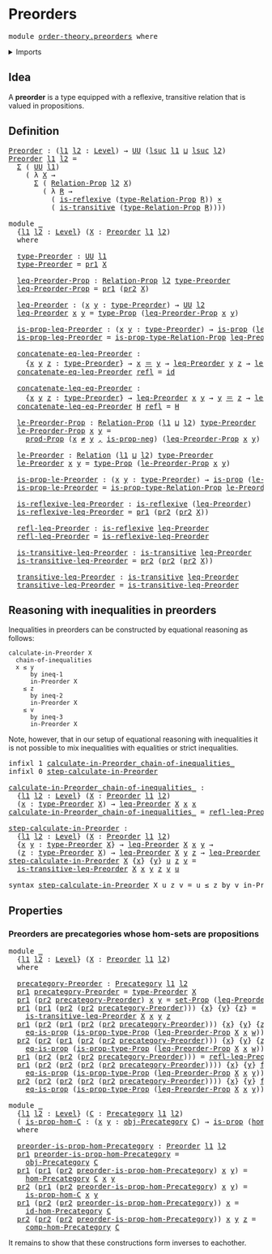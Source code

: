# Preorders

<pre class="Agda"><a id="22" class="Keyword">module</a> <a id="29" href="order-theory.preorders.html" class="Module">order-theory.preorders</a> <a id="52" class="Keyword">where</a>
</pre>
<details><summary>Imports</summary>

<pre class="Agda"><a id="108" class="Keyword">open</a> <a id="113" class="Keyword">import</a> <a id="120" href="category-theory.precategories.html" class="Module">category-theory.precategories</a>

<a id="151" class="Keyword">open</a> <a id="156" class="Keyword">import</a> <a id="163" href="foundation.binary-relations.html" class="Module">foundation.binary-relations</a>
<a id="191" class="Keyword">open</a> <a id="196" class="Keyword">import</a> <a id="203" href="foundation.cartesian-product-types.html" class="Module">foundation.cartesian-product-types</a>
<a id="238" class="Keyword">open</a> <a id="243" class="Keyword">import</a> <a id="250" href="foundation.dependent-pair-types.html" class="Module">foundation.dependent-pair-types</a>
<a id="282" class="Keyword">open</a> <a id="287" class="Keyword">import</a> <a id="294" href="foundation.function-types.html" class="Module">foundation.function-types</a>
<a id="320" class="Keyword">open</a> <a id="325" class="Keyword">import</a> <a id="332" href="foundation.identity-types.html" class="Module">foundation.identity-types</a>
<a id="358" class="Keyword">open</a> <a id="363" class="Keyword">import</a> <a id="370" href="foundation.negated-equality.html" class="Module">foundation.negated-equality</a>
<a id="398" class="Keyword">open</a> <a id="403" class="Keyword">import</a> <a id="410" href="foundation.negation.html" class="Module">foundation.negation</a>
<a id="430" class="Keyword">open</a> <a id="435" class="Keyword">import</a> <a id="442" href="foundation.propositions.html" class="Module">foundation.propositions</a>
<a id="466" class="Keyword">open</a> <a id="471" class="Keyword">import</a> <a id="478" href="foundation.sets.html" class="Module">foundation.sets</a>
<a id="494" class="Keyword">open</a> <a id="499" class="Keyword">import</a> <a id="506" href="foundation.universe-levels.html" class="Module">foundation.universe-levels</a>
</pre>
</details>

## Idea

A **preorder** is a type equipped with a reflexive, transitive relation that is
valued in propositions.

## Definition

<pre class="Agda"><a id="Preorder"></a><a id="687" href="order-theory.preorders.html#687" class="Function">Preorder</a> <a id="696" class="Symbol">:</a> <a id="698" class="Symbol">(</a><a id="699" href="order-theory.preorders.html#699" class="Bound">l1</a> <a id="702" href="order-theory.preorders.html#702" class="Bound">l2</a> <a id="705" class="Symbol">:</a> <a id="707" href="Agda.Primitive.html#742" class="Postulate">Level</a><a id="712" class="Symbol">)</a> <a id="714" class="Symbol">→</a> <a id="716" href="Agda.Primitive.html#388" class="Primitive">UU</a> <a id="719" class="Symbol">(</a><a id="720" href="Agda.Primitive.html#931" class="Primitive">lsuc</a> <a id="725" href="order-theory.preorders.html#699" class="Bound">l1</a> <a id="728" href="Agda.Primitive.html#961" class="Primitive Operator">⊔</a> <a id="730" href="Agda.Primitive.html#931" class="Primitive">lsuc</a> <a id="735" href="order-theory.preorders.html#702" class="Bound">l2</a><a id="737" class="Symbol">)</a>
<a id="739" href="order-theory.preorders.html#687" class="Function">Preorder</a> <a id="748" href="order-theory.preorders.html#748" class="Bound">l1</a> <a id="751" href="order-theory.preorders.html#751" class="Bound">l2</a> <a id="754" class="Symbol">=</a>
  <a id="758" href="foundation.dependent-pair-types.html#505" class="Record">Σ</a> <a id="760" class="Symbol">(</a> <a id="762" href="Agda.Primitive.html#388" class="Primitive">UU</a> <a id="765" href="order-theory.preorders.html#748" class="Bound">l1</a><a id="767" class="Symbol">)</a>
    <a id="773" class="Symbol">(</a> <a id="775" class="Symbol">λ</a> <a id="777" href="order-theory.preorders.html#777" class="Bound">X</a> <a id="779" class="Symbol">→</a>
      <a id="787" href="foundation.dependent-pair-types.html#505" class="Record">Σ</a> <a id="789" class="Symbol">(</a> <a id="791" href="foundation.binary-relations.html#1439" class="Function">Relation-Prop</a> <a id="805" href="order-theory.preorders.html#751" class="Bound">l2</a> <a id="808" href="order-theory.preorders.html#777" class="Bound">X</a><a id="809" class="Symbol">)</a>
        <a id="819" class="Symbol">(</a> <a id="821" class="Symbol">λ</a> <a id="823" href="order-theory.preorders.html#823" class="Bound">R</a> <a id="825" class="Symbol">→</a>
          <a id="837" class="Symbol">(</a> <a id="839" href="foundation.binary-relations.html#2298" class="Function">is-reflexive</a> <a id="852" class="Symbol">(</a><a id="853" href="foundation.binary-relations.html#1551" class="Function">type-Relation-Prop</a> <a id="872" href="order-theory.preorders.html#823" class="Bound">R</a><a id="873" class="Symbol">))</a> <a id="876" href="foundation-core.cartesian-product-types.html#543" class="Function Operator">×</a>
          <a id="888" class="Symbol">(</a> <a id="890" href="foundation.binary-relations.html#4095" class="Function">is-transitive</a> <a id="904" class="Symbol">(</a><a id="905" href="foundation.binary-relations.html#1551" class="Function">type-Relation-Prop</a> <a id="924" href="order-theory.preorders.html#823" class="Bound">R</a><a id="925" class="Symbol">))))</a>

<a id="931" class="Keyword">module</a> <a id="938" href="order-theory.preorders.html#938" class="Module">_</a>
  <a id="942" class="Symbol">{</a><a id="943" href="order-theory.preorders.html#943" class="Bound">l1</a> <a id="946" href="order-theory.preorders.html#946" class="Bound">l2</a> <a id="949" class="Symbol">:</a> <a id="951" href="Agda.Primitive.html#742" class="Postulate">Level</a><a id="956" class="Symbol">}</a> <a id="958" class="Symbol">(</a><a id="959" href="order-theory.preorders.html#959" class="Bound">X</a> <a id="961" class="Symbol">:</a> <a id="963" href="order-theory.preorders.html#687" class="Function">Preorder</a> <a id="972" href="order-theory.preorders.html#943" class="Bound">l1</a> <a id="975" href="order-theory.preorders.html#946" class="Bound">l2</a><a id="977" class="Symbol">)</a>
  <a id="981" class="Keyword">where</a>

  <a id="990" href="order-theory.preorders.html#990" class="Function">type-Preorder</a> <a id="1004" class="Symbol">:</a> <a id="1006" href="Agda.Primitive.html#388" class="Primitive">UU</a> <a id="1009" href="order-theory.preorders.html#943" class="Bound">l1</a>
  <a id="1014" href="order-theory.preorders.html#990" class="Function">type-Preorder</a> <a id="1028" class="Symbol">=</a> <a id="1030" href="foundation.dependent-pair-types.html#603" class="Field">pr1</a> <a id="1034" href="order-theory.preorders.html#959" class="Bound">X</a>

  <a id="1039" href="order-theory.preorders.html#1039" class="Function">leq-Preorder-Prop</a> <a id="1057" class="Symbol">:</a> <a id="1059" href="foundation.binary-relations.html#1439" class="Function">Relation-Prop</a> <a id="1073" href="order-theory.preorders.html#946" class="Bound">l2</a> <a id="1076" href="order-theory.preorders.html#990" class="Function">type-Preorder</a>
  <a id="1092" href="order-theory.preorders.html#1039" class="Function">leq-Preorder-Prop</a> <a id="1110" class="Symbol">=</a> <a id="1112" href="foundation.dependent-pair-types.html#603" class="Field">pr1</a> <a id="1116" class="Symbol">(</a><a id="1117" href="foundation.dependent-pair-types.html#615" class="Field">pr2</a> <a id="1121" href="order-theory.preorders.html#959" class="Bound">X</a><a id="1122" class="Symbol">)</a>

  <a id="1127" href="order-theory.preorders.html#1127" class="Function">leq-Preorder</a> <a id="1140" class="Symbol">:</a> <a id="1142" class="Symbol">(</a><a id="1143" href="order-theory.preorders.html#1143" class="Bound">x</a> <a id="1145" href="order-theory.preorders.html#1145" class="Bound">y</a> <a id="1147" class="Symbol">:</a> <a id="1149" href="order-theory.preorders.html#990" class="Function">type-Preorder</a><a id="1162" class="Symbol">)</a> <a id="1164" class="Symbol">→</a> <a id="1166" href="Agda.Primitive.html#388" class="Primitive">UU</a> <a id="1169" href="order-theory.preorders.html#946" class="Bound">l2</a>
  <a id="1174" href="order-theory.preorders.html#1127" class="Function">leq-Preorder</a> <a id="1187" href="order-theory.preorders.html#1187" class="Bound">x</a> <a id="1189" href="order-theory.preorders.html#1189" class="Bound">y</a> <a id="1191" class="Symbol">=</a> <a id="1193" href="foundation-core.propositions.html#1045" class="Function">type-Prop</a> <a id="1203" class="Symbol">(</a><a id="1204" href="order-theory.preorders.html#1039" class="Function">leq-Preorder-Prop</a> <a id="1222" href="order-theory.preorders.html#1187" class="Bound">x</a> <a id="1224" href="order-theory.preorders.html#1189" class="Bound">y</a><a id="1225" class="Symbol">)</a>

  <a id="1230" href="order-theory.preorders.html#1230" class="Function">is-prop-leq-Preorder</a> <a id="1251" class="Symbol">:</a> <a id="1253" class="Symbol">(</a><a id="1254" href="order-theory.preorders.html#1254" class="Bound">x</a> <a id="1256" href="order-theory.preorders.html#1256" class="Bound">y</a> <a id="1258" class="Symbol">:</a> <a id="1260" href="order-theory.preorders.html#990" class="Function">type-Preorder</a><a id="1273" class="Symbol">)</a> <a id="1275" class="Symbol">→</a> <a id="1277" href="foundation-core.propositions.html#867" class="Function">is-prop</a> <a id="1285" class="Symbol">(</a><a id="1286" href="order-theory.preorders.html#1127" class="Function">leq-Preorder</a> <a id="1299" href="order-theory.preorders.html#1254" class="Bound">x</a> <a id="1301" href="order-theory.preorders.html#1256" class="Bound">y</a><a id="1302" class="Symbol">)</a>
  <a id="1306" href="order-theory.preorders.html#1230" class="Function">is-prop-leq-Preorder</a> <a id="1327" class="Symbol">=</a> <a id="1329" href="foundation.binary-relations.html#1679" class="Function">is-prop-type-Relation-Prop</a> <a id="1356" href="order-theory.preorders.html#1039" class="Function">leq-Preorder-Prop</a>

  <a id="1377" href="order-theory.preorders.html#1377" class="Function">concatenate-eq-leq-Preorder</a> <a id="1405" class="Symbol">:</a>
    <a id="1411" class="Symbol">{</a><a id="1412" href="order-theory.preorders.html#1412" class="Bound">x</a> <a id="1414" href="order-theory.preorders.html#1414" class="Bound">y</a> <a id="1416" href="order-theory.preorders.html#1416" class="Bound">z</a> <a id="1418" class="Symbol">:</a> <a id="1420" href="order-theory.preorders.html#990" class="Function">type-Preorder</a><a id="1433" class="Symbol">}</a> <a id="1435" class="Symbol">→</a> <a id="1437" href="order-theory.preorders.html#1412" class="Bound">x</a> <a id="1439" href="foundation-core.identity-types.html#1953" class="Function Operator">＝</a> <a id="1441" href="order-theory.preorders.html#1414" class="Bound">y</a> <a id="1443" class="Symbol">→</a> <a id="1445" href="order-theory.preorders.html#1127" class="Function">leq-Preorder</a> <a id="1458" href="order-theory.preorders.html#1414" class="Bound">y</a> <a id="1460" href="order-theory.preorders.html#1416" class="Bound">z</a> <a id="1462" class="Symbol">→</a> <a id="1464" href="order-theory.preorders.html#1127" class="Function">leq-Preorder</a> <a id="1477" href="order-theory.preorders.html#1412" class="Bound">x</a> <a id="1479" href="order-theory.preorders.html#1416" class="Bound">z</a>
  <a id="1483" href="order-theory.preorders.html#1377" class="Function">concatenate-eq-leq-Preorder</a> <a id="1511" href="foundation-core.identity-types.html#1922" class="InductiveConstructor">refl</a> <a id="1516" class="Symbol">=</a> <a id="1518" href="foundation-core.function-types.html#307" class="Function">id</a>

  <a id="1524" href="order-theory.preorders.html#1524" class="Function">concatenate-leq-eq-Preorder</a> <a id="1552" class="Symbol">:</a>
    <a id="1558" class="Symbol">{</a><a id="1559" href="order-theory.preorders.html#1559" class="Bound">x</a> <a id="1561" href="order-theory.preorders.html#1561" class="Bound">y</a> <a id="1563" href="order-theory.preorders.html#1563" class="Bound">z</a> <a id="1565" class="Symbol">:</a> <a id="1567" href="order-theory.preorders.html#990" class="Function">type-Preorder</a><a id="1580" class="Symbol">}</a> <a id="1582" class="Symbol">→</a> <a id="1584" href="order-theory.preorders.html#1127" class="Function">leq-Preorder</a> <a id="1597" href="order-theory.preorders.html#1559" class="Bound">x</a> <a id="1599" href="order-theory.preorders.html#1561" class="Bound">y</a> <a id="1601" class="Symbol">→</a> <a id="1603" href="order-theory.preorders.html#1561" class="Bound">y</a> <a id="1605" href="foundation-core.identity-types.html#1953" class="Function Operator">＝</a> <a id="1607" href="order-theory.preorders.html#1563" class="Bound">z</a> <a id="1609" class="Symbol">→</a> <a id="1611" href="order-theory.preorders.html#1127" class="Function">leq-Preorder</a> <a id="1624" href="order-theory.preorders.html#1559" class="Bound">x</a> <a id="1626" href="order-theory.preorders.html#1563" class="Bound">z</a>
  <a id="1630" href="order-theory.preorders.html#1524" class="Function">concatenate-leq-eq-Preorder</a> <a id="1658" href="order-theory.preorders.html#1658" class="Bound">H</a> <a id="1660" href="foundation-core.identity-types.html#1922" class="InductiveConstructor">refl</a> <a id="1665" class="Symbol">=</a> <a id="1667" href="order-theory.preorders.html#1658" class="Bound">H</a>

  <a id="1672" href="order-theory.preorders.html#1672" class="Function">le-Preorder-Prop</a> <a id="1689" class="Symbol">:</a> <a id="1691" href="foundation.binary-relations.html#1439" class="Function">Relation-Prop</a> <a id="1705" class="Symbol">(</a><a id="1706" href="order-theory.preorders.html#943" class="Bound">l1</a> <a id="1709" href="Agda.Primitive.html#961" class="Primitive Operator">⊔</a> <a id="1711" href="order-theory.preorders.html#946" class="Bound">l2</a><a id="1713" class="Symbol">)</a> <a id="1715" href="order-theory.preorders.html#990" class="Function">type-Preorder</a>
  <a id="1731" href="order-theory.preorders.html#1672" class="Function">le-Preorder-Prop</a> <a id="1748" href="order-theory.preorders.html#1748" class="Bound">x</a> <a id="1750" href="order-theory.preorders.html#1750" class="Bound">y</a> <a id="1752" class="Symbol">=</a>
    <a id="1758" href="foundation-core.propositions.html#5405" class="Function">prod-Prop</a> <a id="1768" class="Symbol">(</a><a id="1769" href="order-theory.preorders.html#1748" class="Bound">x</a> <a id="1771" href="foundation.negated-equality.html#738" class="Function Operator">≠</a> <a id="1773" href="order-theory.preorders.html#1750" class="Bound">y</a> <a id="1775" href="foundation.dependent-pair-types.html#689" class="InductiveConstructor Operator">,</a> <a id="1777" href="foundation.negation.html#689" class="Function">is-prop-neg</a><a id="1788" class="Symbol">)</a> <a id="1790" class="Symbol">(</a><a id="1791" href="order-theory.preorders.html#1039" class="Function">leq-Preorder-Prop</a> <a id="1809" href="order-theory.preorders.html#1748" class="Bound">x</a> <a id="1811" href="order-theory.preorders.html#1750" class="Bound">y</a><a id="1812" class="Symbol">)</a>

  <a id="1817" href="order-theory.preorders.html#1817" class="Function">le-Preorder</a> <a id="1829" class="Symbol">:</a> <a id="1831" href="foundation.binary-relations.html#1148" class="Function">Relation</a> <a id="1840" class="Symbol">(</a><a id="1841" href="order-theory.preorders.html#943" class="Bound">l1</a> <a id="1844" href="Agda.Primitive.html#961" class="Primitive Operator">⊔</a> <a id="1846" href="order-theory.preorders.html#946" class="Bound">l2</a><a id="1848" class="Symbol">)</a> <a id="1850" href="order-theory.preorders.html#990" class="Function">type-Preorder</a>
  <a id="1866" href="order-theory.preorders.html#1817" class="Function">le-Preorder</a> <a id="1878" href="order-theory.preorders.html#1878" class="Bound">x</a> <a id="1880" href="order-theory.preorders.html#1880" class="Bound">y</a> <a id="1882" class="Symbol">=</a> <a id="1884" href="foundation-core.propositions.html#1045" class="Function">type-Prop</a> <a id="1894" class="Symbol">(</a><a id="1895" href="order-theory.preorders.html#1672" class="Function">le-Preorder-Prop</a> <a id="1912" href="order-theory.preorders.html#1878" class="Bound">x</a> <a id="1914" href="order-theory.preorders.html#1880" class="Bound">y</a><a id="1915" class="Symbol">)</a>

  <a id="1920" href="order-theory.preorders.html#1920" class="Function">is-prop-le-Preorder</a> <a id="1940" class="Symbol">:</a> <a id="1942" class="Symbol">(</a><a id="1943" href="order-theory.preorders.html#1943" class="Bound">x</a> <a id="1945" href="order-theory.preorders.html#1945" class="Bound">y</a> <a id="1947" class="Symbol">:</a> <a id="1949" href="order-theory.preorders.html#990" class="Function">type-Preorder</a><a id="1962" class="Symbol">)</a> <a id="1964" class="Symbol">→</a> <a id="1966" href="foundation-core.propositions.html#867" class="Function">is-prop</a> <a id="1974" class="Symbol">(</a><a id="1975" href="order-theory.preorders.html#1817" class="Function">le-Preorder</a> <a id="1987" href="order-theory.preorders.html#1943" class="Bound">x</a> <a id="1989" href="order-theory.preorders.html#1945" class="Bound">y</a><a id="1990" class="Symbol">)</a>
  <a id="1994" href="order-theory.preorders.html#1920" class="Function">is-prop-le-Preorder</a> <a id="2014" class="Symbol">=</a> <a id="2016" href="foundation.binary-relations.html#1679" class="Function">is-prop-type-Relation-Prop</a> <a id="2043" href="order-theory.preorders.html#1672" class="Function">le-Preorder-Prop</a>

  <a id="2063" href="order-theory.preorders.html#2063" class="Function">is-reflexive-leq-Preorder</a> <a id="2089" class="Symbol">:</a> <a id="2091" href="foundation.binary-relations.html#2298" class="Function">is-reflexive</a> <a id="2104" class="Symbol">(</a><a id="2105" href="order-theory.preorders.html#1127" class="Function">leq-Preorder</a><a id="2117" class="Symbol">)</a>
  <a id="2121" href="order-theory.preorders.html#2063" class="Function">is-reflexive-leq-Preorder</a> <a id="2147" class="Symbol">=</a> <a id="2149" href="foundation.dependent-pair-types.html#603" class="Field">pr1</a> <a id="2153" class="Symbol">(</a><a id="2154" href="foundation.dependent-pair-types.html#615" class="Field">pr2</a> <a id="2158" class="Symbol">(</a><a id="2159" href="foundation.dependent-pair-types.html#615" class="Field">pr2</a> <a id="2163" href="order-theory.preorders.html#959" class="Bound">X</a><a id="2164" class="Symbol">))</a>

  <a id="2170" href="order-theory.preorders.html#2170" class="Function">refl-leq-Preorder</a> <a id="2188" class="Symbol">:</a> <a id="2190" href="foundation.binary-relations.html#2298" class="Function">is-reflexive</a> <a id="2203" href="order-theory.preorders.html#1127" class="Function">leq-Preorder</a>
  <a id="2218" href="order-theory.preorders.html#2170" class="Function">refl-leq-Preorder</a> <a id="2236" class="Symbol">=</a> <a id="2238" href="order-theory.preorders.html#2063" class="Function">is-reflexive-leq-Preorder</a>

  <a id="2267" href="order-theory.preorders.html#2267" class="Function">is-transitive-leq-Preorder</a> <a id="2294" class="Symbol">:</a> <a id="2296" href="foundation.binary-relations.html#4095" class="Function">is-transitive</a> <a id="2310" href="order-theory.preorders.html#1127" class="Function">leq-Preorder</a>
  <a id="2325" href="order-theory.preorders.html#2267" class="Function">is-transitive-leq-Preorder</a> <a id="2352" class="Symbol">=</a> <a id="2354" href="foundation.dependent-pair-types.html#615" class="Field">pr2</a> <a id="2358" class="Symbol">(</a><a id="2359" href="foundation.dependent-pair-types.html#615" class="Field">pr2</a> <a id="2363" class="Symbol">(</a><a id="2364" href="foundation.dependent-pair-types.html#615" class="Field">pr2</a> <a id="2368" href="order-theory.preorders.html#959" class="Bound">X</a><a id="2369" class="Symbol">))</a>

  <a id="2375" href="order-theory.preorders.html#2375" class="Function">transitive-leq-Preorder</a> <a id="2399" class="Symbol">:</a> <a id="2401" href="foundation.binary-relations.html#4095" class="Function">is-transitive</a> <a id="2415" href="order-theory.preorders.html#1127" class="Function">leq-Preorder</a>
  <a id="2430" href="order-theory.preorders.html#2375" class="Function">transitive-leq-Preorder</a> <a id="2454" class="Symbol">=</a> <a id="2456" href="order-theory.preorders.html#2267" class="Function">is-transitive-leq-Preorder</a>
</pre>
## Reasoning with inequalities in preorders

Inequalities in preorders can be constructed by equational reasoning as follows:

```text
calculate-in-Preorder X
  chain-of-inequalities
  x ≤ y
      by ineq-1
      in-Preorder X
    ≤ z
      by ineq-2
      in-Preorder X
    ≤ v
      by ineq-3
      in-Preorder X
```

Note, however, that in our setup of equational reasoning with inequalities it is
not possible to mix inequalities with equalities or strict inequalities.

<pre class="Agda"><a id="2971" class="Keyword">infixl</a> <a id="2978" class="Number">1</a> <a id="2980" href="order-theory.preorders.html#3062" class="Function Operator">calculate-in-Preorder_chain-of-inequalities_</a>
<a id="3025" class="Keyword">infixl</a> <a id="3032" class="Number">0</a> <a id="3034" href="order-theory.preorders.html#3259" class="Function">step-calculate-in-Preorder</a>

<a id="calculate-in-Preorder_chain-of-inequalities_"></a><a id="3062" href="order-theory.preorders.html#3062" class="Function Operator">calculate-in-Preorder_chain-of-inequalities_</a> <a id="3107" class="Symbol">:</a>
  <a id="3111" class="Symbol">{</a><a id="3112" href="order-theory.preorders.html#3112" class="Bound">l1</a> <a id="3115" href="order-theory.preorders.html#3115" class="Bound">l2</a> <a id="3118" class="Symbol">:</a> <a id="3120" href="Agda.Primitive.html#742" class="Postulate">Level</a><a id="3125" class="Symbol">}</a> <a id="3127" class="Symbol">(</a><a id="3128" href="order-theory.preorders.html#3128" class="Bound">X</a> <a id="3130" class="Symbol">:</a> <a id="3132" href="order-theory.preorders.html#687" class="Function">Preorder</a> <a id="3141" href="order-theory.preorders.html#3112" class="Bound">l1</a> <a id="3144" href="order-theory.preorders.html#3115" class="Bound">l2</a><a id="3146" class="Symbol">)</a>
  <a id="3150" class="Symbol">(</a><a id="3151" href="order-theory.preorders.html#3151" class="Bound">x</a> <a id="3153" class="Symbol">:</a> <a id="3155" href="order-theory.preorders.html#990" class="Function">type-Preorder</a> <a id="3169" href="order-theory.preorders.html#3128" class="Bound">X</a><a id="3170" class="Symbol">)</a> <a id="3172" class="Symbol">→</a> <a id="3174" href="order-theory.preorders.html#1127" class="Function">leq-Preorder</a> <a id="3187" href="order-theory.preorders.html#3128" class="Bound">X</a> <a id="3189" href="order-theory.preorders.html#3151" class="Bound">x</a> <a id="3191" href="order-theory.preorders.html#3151" class="Bound">x</a>
<a id="3193" href="order-theory.preorders.html#3062" class="Function Operator">calculate-in-Preorder_chain-of-inequalities_</a> <a id="3238" class="Symbol">=</a> <a id="3240" href="order-theory.preorders.html#2170" class="Function">refl-leq-Preorder</a>

<a id="step-calculate-in-Preorder"></a><a id="3259" href="order-theory.preorders.html#3259" class="Function">step-calculate-in-Preorder</a> <a id="3286" class="Symbol">:</a>
  <a id="3290" class="Symbol">{</a><a id="3291" href="order-theory.preorders.html#3291" class="Bound">l1</a> <a id="3294" href="order-theory.preorders.html#3294" class="Bound">l2</a> <a id="3297" class="Symbol">:</a> <a id="3299" href="Agda.Primitive.html#742" class="Postulate">Level</a><a id="3304" class="Symbol">}</a> <a id="3306" class="Symbol">(</a><a id="3307" href="order-theory.preorders.html#3307" class="Bound">X</a> <a id="3309" class="Symbol">:</a> <a id="3311" href="order-theory.preorders.html#687" class="Function">Preorder</a> <a id="3320" href="order-theory.preorders.html#3291" class="Bound">l1</a> <a id="3323" href="order-theory.preorders.html#3294" class="Bound">l2</a><a id="3325" class="Symbol">)</a>
  <a id="3329" class="Symbol">{</a><a id="3330" href="order-theory.preorders.html#3330" class="Bound">x</a> <a id="3332" href="order-theory.preorders.html#3332" class="Bound">y</a> <a id="3334" class="Symbol">:</a> <a id="3336" href="order-theory.preorders.html#990" class="Function">type-Preorder</a> <a id="3350" href="order-theory.preorders.html#3307" class="Bound">X</a><a id="3351" class="Symbol">}</a> <a id="3353" class="Symbol">→</a> <a id="3355" href="order-theory.preorders.html#1127" class="Function">leq-Preorder</a> <a id="3368" href="order-theory.preorders.html#3307" class="Bound">X</a> <a id="3370" href="order-theory.preorders.html#3330" class="Bound">x</a> <a id="3372" href="order-theory.preorders.html#3332" class="Bound">y</a> <a id="3374" class="Symbol">→</a>
  <a id="3378" class="Symbol">(</a><a id="3379" href="order-theory.preorders.html#3379" class="Bound">z</a> <a id="3381" class="Symbol">:</a> <a id="3383" href="order-theory.preorders.html#990" class="Function">type-Preorder</a> <a id="3397" href="order-theory.preorders.html#3307" class="Bound">X</a><a id="3398" class="Symbol">)</a> <a id="3400" class="Symbol">→</a> <a id="3402" href="order-theory.preorders.html#1127" class="Function">leq-Preorder</a> <a id="3415" href="order-theory.preorders.html#3307" class="Bound">X</a> <a id="3417" href="order-theory.preorders.html#3332" class="Bound">y</a> <a id="3419" href="order-theory.preorders.html#3379" class="Bound">z</a> <a id="3421" class="Symbol">→</a> <a id="3423" href="order-theory.preorders.html#1127" class="Function">leq-Preorder</a> <a id="3436" href="order-theory.preorders.html#3307" class="Bound">X</a> <a id="3438" href="order-theory.preorders.html#3330" class="Bound">x</a> <a id="3440" href="order-theory.preorders.html#3379" class="Bound">z</a>
<a id="3442" href="order-theory.preorders.html#3259" class="Function">step-calculate-in-Preorder</a> <a id="3469" href="order-theory.preorders.html#3469" class="Bound">X</a> <a id="3471" class="Symbol">{</a><a id="3472" href="order-theory.preorders.html#3472" class="Bound">x</a><a id="3473" class="Symbol">}</a> <a id="3475" class="Symbol">{</a><a id="3476" href="order-theory.preorders.html#3476" class="Bound">y</a><a id="3477" class="Symbol">}</a> <a id="3479" href="order-theory.preorders.html#3479" class="Bound">u</a> <a id="3481" href="order-theory.preorders.html#3481" class="Bound">z</a> <a id="3483" href="order-theory.preorders.html#3483" class="Bound">v</a> <a id="3485" class="Symbol">=</a>
  <a id="3489" href="order-theory.preorders.html#2267" class="Function">is-transitive-leq-Preorder</a> <a id="3516" href="order-theory.preorders.html#3469" class="Bound">X</a> <a id="3518" href="order-theory.preorders.html#3472" class="Bound">x</a> <a id="3520" href="order-theory.preorders.html#3476" class="Bound">y</a> <a id="3522" href="order-theory.preorders.html#3481" class="Bound">z</a> <a id="3524" href="order-theory.preorders.html#3483" class="Bound">v</a> <a id="3526" href="order-theory.preorders.html#3479" class="Bound">u</a>

<a id="3529" class="Keyword">syntax</a> <a id="3536" href="order-theory.preorders.html#3259" class="Function">step-calculate-in-Preorder</a> <a id="3563" class="Bound">X</a> <a id="3565" class="Bound">u</a> <a id="3567" class="Bound">z</a> <a id="3569" class="Bound">v</a> <a id="3571" class="Symbol">=</a> <a id="3573" class="Bound">u</a> <a id="3575" class="Function">≤</a> <a id="3577" class="Bound">z</a> <a id="3579" class="Function">by</a> <a id="3582" class="Bound">v</a> <a id="3584" class="Function">in-Preorder</a> <a id="3596" class="Bound">X</a>
</pre>
## Properties

### Preorders are precategories whose hom-sets are propositions

<pre class="Agda"><a id="3691" class="Keyword">module</a> <a id="3698" href="order-theory.preorders.html#3698" class="Module">_</a>
  <a id="3702" class="Symbol">{</a><a id="3703" href="order-theory.preorders.html#3703" class="Bound">l1</a> <a id="3706" href="order-theory.preorders.html#3706" class="Bound">l2</a> <a id="3709" class="Symbol">:</a> <a id="3711" href="Agda.Primitive.html#742" class="Postulate">Level</a><a id="3716" class="Symbol">}</a> <a id="3718" class="Symbol">(</a><a id="3719" href="order-theory.preorders.html#3719" class="Bound">X</a> <a id="3721" class="Symbol">:</a> <a id="3723" href="order-theory.preorders.html#687" class="Function">Preorder</a> <a id="3732" href="order-theory.preorders.html#3703" class="Bound">l1</a> <a id="3735" href="order-theory.preorders.html#3706" class="Bound">l2</a><a id="3737" class="Symbol">)</a>
  <a id="3741" class="Keyword">where</a>

  <a id="3750" href="order-theory.preorders.html#3750" class="Function">precategory-Preorder</a> <a id="3771" class="Symbol">:</a> <a id="3773" href="category-theory.precategories.html#2556" class="Function">Precategory</a> <a id="3785" href="order-theory.preorders.html#3703" class="Bound">l1</a> <a id="3788" href="order-theory.preorders.html#3706" class="Bound">l2</a>
  <a id="3793" href="foundation.dependent-pair-types.html#603" class="Field">pr1</a> <a id="3797" href="order-theory.preorders.html#3750" class="Function">precategory-Preorder</a> <a id="3818" class="Symbol">=</a> <a id="3820" href="order-theory.preorders.html#990" class="Function">type-Preorder</a> <a id="3834" href="order-theory.preorders.html#3719" class="Bound">X</a>
  <a id="3838" href="foundation.dependent-pair-types.html#603" class="Field">pr1</a> <a id="3842" class="Symbol">(</a><a id="3843" href="foundation.dependent-pair-types.html#615" class="Field">pr2</a> <a id="3847" href="order-theory.preorders.html#3750" class="Function">precategory-Preorder</a><a id="3867" class="Symbol">)</a> <a id="3869" href="order-theory.preorders.html#3869" class="Bound">x</a> <a id="3871" href="order-theory.preorders.html#3871" class="Bound">y</a> <a id="3873" class="Symbol">=</a> <a id="3875" href="foundation-core.sets.html#2766" class="Function">set-Prop</a> <a id="3884" class="Symbol">(</a><a id="3885" href="order-theory.preorders.html#1039" class="Function">leq-Preorder-Prop</a> <a id="3903" href="order-theory.preorders.html#3719" class="Bound">X</a> <a id="3905" href="order-theory.preorders.html#3869" class="Bound">x</a> <a id="3907" href="order-theory.preorders.html#3871" class="Bound">y</a><a id="3908" class="Symbol">)</a>
  <a id="3912" href="foundation.dependent-pair-types.html#603" class="Field">pr1</a> <a id="3916" class="Symbol">(</a><a id="3917" href="foundation.dependent-pair-types.html#603" class="Field">pr1</a> <a id="3921" class="Symbol">(</a><a id="3922" href="foundation.dependent-pair-types.html#615" class="Field">pr2</a> <a id="3926" class="Symbol">(</a><a id="3927" href="foundation.dependent-pair-types.html#615" class="Field">pr2</a> <a id="3931" href="order-theory.preorders.html#3750" class="Function">precategory-Preorder</a><a id="3951" class="Symbol">)))</a> <a id="3955" class="Symbol">{</a><a id="3956" href="order-theory.preorders.html#3956" class="Bound">x</a><a id="3957" class="Symbol">}</a> <a id="3959" class="Symbol">{</a><a id="3960" href="order-theory.preorders.html#3960" class="Bound">y</a><a id="3961" class="Symbol">}</a> <a id="3963" class="Symbol">{</a><a id="3964" href="order-theory.preorders.html#3964" class="Bound">z</a><a id="3965" class="Symbol">}</a> <a id="3967" class="Symbol">=</a>
    <a id="3973" href="order-theory.preorders.html#2267" class="Function">is-transitive-leq-Preorder</a> <a id="4000" href="order-theory.preorders.html#3719" class="Bound">X</a> <a id="4002" href="order-theory.preorders.html#3956" class="Bound">x</a> <a id="4004" href="order-theory.preorders.html#3960" class="Bound">y</a> <a id="4006" href="order-theory.preorders.html#3964" class="Bound">z</a>
  <a id="4010" href="foundation.dependent-pair-types.html#603" class="Field">pr1</a> <a id="4014" class="Symbol">(</a><a id="4015" href="foundation.dependent-pair-types.html#615" class="Field">pr2</a> <a id="4019" class="Symbol">(</a><a id="4020" href="foundation.dependent-pair-types.html#603" class="Field">pr1</a> <a id="4024" class="Symbol">(</a><a id="4025" href="foundation.dependent-pair-types.html#615" class="Field">pr2</a> <a id="4029" class="Symbol">(</a><a id="4030" href="foundation.dependent-pair-types.html#615" class="Field">pr2</a> <a id="4034" href="order-theory.preorders.html#3750" class="Function">precategory-Preorder</a><a id="4054" class="Symbol">)))</a> <a id="4058" class="Symbol">{</a><a id="4059" href="order-theory.preorders.html#4059" class="Bound">x</a><a id="4060" class="Symbol">}</a> <a id="4062" class="Symbol">{</a><a id="4063" href="order-theory.preorders.html#4063" class="Bound">y</a><a id="4064" class="Symbol">}</a> <a id="4066" class="Symbol">{</a><a id="4067" href="order-theory.preorders.html#4067" class="Bound">z</a><a id="4068" class="Symbol">}</a> <a id="4070" class="Symbol">{</a><a id="4071" href="order-theory.preorders.html#4071" class="Bound">w</a><a id="4072" class="Symbol">}</a> <a id="4074" href="order-theory.preorders.html#4074" class="Bound">h</a> <a id="4076" href="order-theory.preorders.html#4076" class="Bound">g</a> <a id="4078" href="order-theory.preorders.html#4078" class="Bound">f</a><a id="4079" class="Symbol">)</a> <a id="4081" class="Symbol">=</a>
    <a id="4087" href="foundation-core.propositions.html#2263" class="Function">eq-is-prop</a> <a id="4098" class="Symbol">(</a><a id="4099" href="foundation-core.propositions.html#1109" class="Function">is-prop-type-Prop</a> <a id="4117" class="Symbol">(</a><a id="4118" href="order-theory.preorders.html#1039" class="Function">leq-Preorder-Prop</a> <a id="4136" href="order-theory.preorders.html#3719" class="Bound">X</a> <a id="4138" href="order-theory.preorders.html#4059" class="Bound">x</a> <a id="4140" href="order-theory.preorders.html#4071" class="Bound">w</a><a id="4141" class="Symbol">))</a>
  <a id="4146" href="foundation.dependent-pair-types.html#615" class="Field">pr2</a> <a id="4150" class="Symbol">(</a><a id="4151" href="foundation.dependent-pair-types.html#615" class="Field">pr2</a> <a id="4155" class="Symbol">(</a><a id="4156" href="foundation.dependent-pair-types.html#603" class="Field">pr1</a> <a id="4160" class="Symbol">(</a><a id="4161" href="foundation.dependent-pair-types.html#615" class="Field">pr2</a> <a id="4165" class="Symbol">(</a><a id="4166" href="foundation.dependent-pair-types.html#615" class="Field">pr2</a> <a id="4170" href="order-theory.preorders.html#3750" class="Function">precategory-Preorder</a><a id="4190" class="Symbol">)))</a> <a id="4194" class="Symbol">{</a><a id="4195" href="order-theory.preorders.html#4195" class="Bound">x</a><a id="4196" class="Symbol">}</a> <a id="4198" class="Symbol">{</a><a id="4199" href="order-theory.preorders.html#4199" class="Bound">y</a><a id="4200" class="Symbol">}</a> <a id="4202" class="Symbol">{</a><a id="4203" href="order-theory.preorders.html#4203" class="Bound">z</a><a id="4204" class="Symbol">}</a> <a id="4206" class="Symbol">{</a><a id="4207" href="order-theory.preorders.html#4207" class="Bound">w</a><a id="4208" class="Symbol">}</a> <a id="4210" href="order-theory.preorders.html#4210" class="Bound">h</a> <a id="4212" href="order-theory.preorders.html#4212" class="Bound">g</a> <a id="4214" href="order-theory.preorders.html#4214" class="Bound">f</a><a id="4215" class="Symbol">)</a> <a id="4217" class="Symbol">=</a>
    <a id="4223" href="foundation-core.propositions.html#2263" class="Function">eq-is-prop</a> <a id="4234" class="Symbol">(</a><a id="4235" href="foundation-core.propositions.html#1109" class="Function">is-prop-type-Prop</a> <a id="4253" class="Symbol">(</a><a id="4254" href="order-theory.preorders.html#1039" class="Function">leq-Preorder-Prop</a> <a id="4272" href="order-theory.preorders.html#3719" class="Bound">X</a> <a id="4274" href="order-theory.preorders.html#4195" class="Bound">x</a> <a id="4276" href="order-theory.preorders.html#4207" class="Bound">w</a><a id="4277" class="Symbol">))</a>
  <a id="4282" href="foundation.dependent-pair-types.html#603" class="Field">pr1</a> <a id="4286" class="Symbol">(</a><a id="4287" href="foundation.dependent-pair-types.html#615" class="Field">pr2</a> <a id="4291" class="Symbol">(</a><a id="4292" href="foundation.dependent-pair-types.html#615" class="Field">pr2</a> <a id="4296" class="Symbol">(</a><a id="4297" href="foundation.dependent-pair-types.html#615" class="Field">pr2</a> <a id="4301" href="order-theory.preorders.html#3750" class="Function">precategory-Preorder</a><a id="4321" class="Symbol">)))</a> <a id="4325" class="Symbol">=</a> <a id="4327" href="order-theory.preorders.html#2170" class="Function">refl-leq-Preorder</a> <a id="4345" href="order-theory.preorders.html#3719" class="Bound">X</a>
  <a id="4349" href="foundation.dependent-pair-types.html#603" class="Field">pr1</a> <a id="4353" class="Symbol">(</a><a id="4354" href="foundation.dependent-pair-types.html#615" class="Field">pr2</a> <a id="4358" class="Symbol">(</a><a id="4359" href="foundation.dependent-pair-types.html#615" class="Field">pr2</a> <a id="4363" class="Symbol">(</a><a id="4364" href="foundation.dependent-pair-types.html#615" class="Field">pr2</a> <a id="4368" class="Symbol">(</a><a id="4369" href="foundation.dependent-pair-types.html#615" class="Field">pr2</a> <a id="4373" href="order-theory.preorders.html#3750" class="Function">precategory-Preorder</a><a id="4393" class="Symbol">))))</a> <a id="4398" class="Symbol">{</a><a id="4399" href="order-theory.preorders.html#4399" class="Bound">x</a><a id="4400" class="Symbol">}</a> <a id="4402" class="Symbol">{</a><a id="4403" href="order-theory.preorders.html#4403" class="Bound">y</a><a id="4404" class="Symbol">}</a> <a id="4406" href="order-theory.preorders.html#4406" class="Bound">f</a> <a id="4408" class="Symbol">=</a>
    <a id="4414" href="foundation-core.propositions.html#2263" class="Function">eq-is-prop</a> <a id="4425" class="Symbol">(</a><a id="4426" href="foundation-core.propositions.html#1109" class="Function">is-prop-type-Prop</a> <a id="4444" class="Symbol">(</a><a id="4445" href="order-theory.preorders.html#1039" class="Function">leq-Preorder-Prop</a> <a id="4463" href="order-theory.preorders.html#3719" class="Bound">X</a> <a id="4465" href="order-theory.preorders.html#4399" class="Bound">x</a> <a id="4467" href="order-theory.preorders.html#4403" class="Bound">y</a><a id="4468" class="Symbol">))</a>
  <a id="4473" href="foundation.dependent-pair-types.html#615" class="Field">pr2</a> <a id="4477" class="Symbol">(</a><a id="4478" href="foundation.dependent-pair-types.html#615" class="Field">pr2</a> <a id="4482" class="Symbol">(</a><a id="4483" href="foundation.dependent-pair-types.html#615" class="Field">pr2</a> <a id="4487" class="Symbol">(</a><a id="4488" href="foundation.dependent-pair-types.html#615" class="Field">pr2</a> <a id="4492" class="Symbol">(</a><a id="4493" href="foundation.dependent-pair-types.html#615" class="Field">pr2</a> <a id="4497" href="order-theory.preorders.html#3750" class="Function">precategory-Preorder</a><a id="4517" class="Symbol">))))</a> <a id="4522" class="Symbol">{</a><a id="4523" href="order-theory.preorders.html#4523" class="Bound">x</a><a id="4524" class="Symbol">}</a> <a id="4526" class="Symbol">{</a><a id="4527" href="order-theory.preorders.html#4527" class="Bound">y</a><a id="4528" class="Symbol">}</a> <a id="4530" href="order-theory.preorders.html#4530" class="Bound">f</a> <a id="4532" class="Symbol">=</a>
    <a id="4538" href="foundation-core.propositions.html#2263" class="Function">eq-is-prop</a> <a id="4549" class="Symbol">(</a><a id="4550" href="foundation-core.propositions.html#1109" class="Function">is-prop-type-Prop</a> <a id="4568" class="Symbol">(</a><a id="4569" href="order-theory.preorders.html#1039" class="Function">leq-Preorder-Prop</a> <a id="4587" href="order-theory.preorders.html#3719" class="Bound">X</a> <a id="4589" href="order-theory.preorders.html#4523" class="Bound">x</a> <a id="4591" href="order-theory.preorders.html#4527" class="Bound">y</a><a id="4592" class="Symbol">))</a>

<a id="4596" class="Keyword">module</a> <a id="4603" href="order-theory.preorders.html#4603" class="Module">_</a>
  <a id="4607" class="Symbol">{</a><a id="4608" href="order-theory.preorders.html#4608" class="Bound">l1</a> <a id="4611" href="order-theory.preorders.html#4611" class="Bound">l2</a> <a id="4614" class="Symbol">:</a> <a id="4616" href="Agda.Primitive.html#742" class="Postulate">Level</a><a id="4621" class="Symbol">}</a> <a id="4623" class="Symbol">(</a><a id="4624" href="order-theory.preorders.html#4624" class="Bound">C</a> <a id="4626" class="Symbol">:</a> <a id="4628" href="category-theory.precategories.html#2556" class="Function">Precategory</a> <a id="4640" href="order-theory.preorders.html#4608" class="Bound">l1</a> <a id="4643" href="order-theory.preorders.html#4611" class="Bound">l2</a><a id="4645" class="Symbol">)</a>
  <a id="4649" class="Symbol">(</a> <a id="4651" href="order-theory.preorders.html#4651" class="Bound">is-prop-hom-C</a> <a id="4665" class="Symbol">:</a> <a id="4667" class="Symbol">(</a><a id="4668" href="order-theory.preorders.html#4668" class="Bound">x</a> <a id="4670" href="order-theory.preorders.html#4670" class="Bound">y</a> <a id="4672" class="Symbol">:</a> <a id="4674" href="category-theory.precategories.html#3008" class="Function">obj-Precategory</a> <a id="4690" href="order-theory.preorders.html#4624" class="Bound">C</a><a id="4691" class="Symbol">)</a> <a id="4693" class="Symbol">→</a> <a id="4695" href="foundation-core.propositions.html#867" class="Function">is-prop</a> <a id="4703" class="Symbol">(</a><a id="4704" href="category-theory.precategories.html#3155" class="Function">hom-Precategory</a> <a id="4720" href="order-theory.preorders.html#4624" class="Bound">C</a> <a id="4722" href="order-theory.preorders.html#4668" class="Bound">x</a> <a id="4724" href="order-theory.preorders.html#4670" class="Bound">y</a><a id="4725" class="Symbol">))</a>
  <a id="4730" class="Keyword">where</a>

  <a id="4739" href="order-theory.preorders.html#4739" class="Function">preorder-is-prop-hom-Precategory</a> <a id="4772" class="Symbol">:</a> <a id="4774" href="order-theory.preorders.html#687" class="Function">Preorder</a> <a id="4783" href="order-theory.preorders.html#4608" class="Bound">l1</a> <a id="4786" href="order-theory.preorders.html#4611" class="Bound">l2</a>
  <a id="4791" href="foundation.dependent-pair-types.html#603" class="Field">pr1</a> <a id="4795" href="order-theory.preorders.html#4739" class="Function">preorder-is-prop-hom-Precategory</a> <a id="4828" class="Symbol">=</a>
    <a id="4834" href="category-theory.precategories.html#3008" class="Function">obj-Precategory</a> <a id="4850" href="order-theory.preorders.html#4624" class="Bound">C</a>
  <a id="4854" href="foundation.dependent-pair-types.html#603" class="Field">pr1</a> <a id="4858" class="Symbol">(</a><a id="4859" href="foundation.dependent-pair-types.html#603" class="Field">pr1</a> <a id="4863" class="Symbol">(</a><a id="4864" href="foundation.dependent-pair-types.html#615" class="Field">pr2</a> <a id="4868" href="order-theory.preorders.html#4739" class="Function">preorder-is-prop-hom-Precategory</a><a id="4900" class="Symbol">)</a> <a id="4902" href="order-theory.preorders.html#4902" class="Bound">x</a> <a id="4904" href="order-theory.preorders.html#4904" class="Bound">y</a><a id="4905" class="Symbol">)</a> <a id="4907" class="Symbol">=</a>
    <a id="4913" href="category-theory.precategories.html#3155" class="Function">hom-Precategory</a> <a id="4929" href="order-theory.preorders.html#4624" class="Bound">C</a> <a id="4931" href="order-theory.preorders.html#4902" class="Bound">x</a> <a id="4933" href="order-theory.preorders.html#4904" class="Bound">y</a>
  <a id="4937" href="foundation.dependent-pair-types.html#615" class="Field">pr2</a> <a id="4941" class="Symbol">(</a><a id="4942" href="foundation.dependent-pair-types.html#603" class="Field">pr1</a> <a id="4946" class="Symbol">(</a><a id="4947" href="foundation.dependent-pair-types.html#615" class="Field">pr2</a> <a id="4951" href="order-theory.preorders.html#4739" class="Function">preorder-is-prop-hom-Precategory</a><a id="4983" class="Symbol">)</a> <a id="4985" href="order-theory.preorders.html#4985" class="Bound">x</a> <a id="4987" href="order-theory.preorders.html#4987" class="Bound">y</a><a id="4988" class="Symbol">)</a> <a id="4990" class="Symbol">=</a>
    <a id="4996" href="order-theory.preorders.html#4651" class="Bound">is-prop-hom-C</a> <a id="5010" href="order-theory.preorders.html#4985" class="Bound">x</a> <a id="5012" href="order-theory.preorders.html#4987" class="Bound">y</a>
  <a id="5016" href="foundation.dependent-pair-types.html#603" class="Field">pr1</a> <a id="5020" class="Symbol">(</a><a id="5021" href="foundation.dependent-pair-types.html#615" class="Field">pr2</a> <a id="5025" class="Symbol">(</a><a id="5026" href="foundation.dependent-pair-types.html#615" class="Field">pr2</a> <a id="5030" href="order-theory.preorders.html#4739" class="Function">preorder-is-prop-hom-Precategory</a><a id="5062" class="Symbol">))</a> <a id="5065" href="order-theory.preorders.html#5065" class="Bound">x</a> <a id="5067" class="Symbol">=</a>
    <a id="5073" href="category-theory.precategories.html#5286" class="Function">id-hom-Precategory</a> <a id="5092" href="order-theory.preorders.html#4624" class="Bound">C</a>
  <a id="5096" href="foundation.dependent-pair-types.html#615" class="Field">pr2</a> <a id="5100" class="Symbol">(</a><a id="5101" href="foundation.dependent-pair-types.html#615" class="Field">pr2</a> <a id="5105" class="Symbol">(</a><a id="5106" href="foundation.dependent-pair-types.html#615" class="Field">pr2</a> <a id="5110" href="order-theory.preorders.html#4739" class="Function">preorder-is-prop-hom-Precategory</a><a id="5142" class="Symbol">))</a> <a id="5145" href="order-theory.preorders.html#5145" class="Bound">x</a> <a id="5147" href="order-theory.preorders.html#5147" class="Bound">y</a> <a id="5149" href="order-theory.preorders.html#5149" class="Bound">z</a> <a id="5151" class="Symbol">=</a>
    <a id="5157" href="category-theory.precategories.html#3622" class="Function">comp-hom-Precategory</a> <a id="5178" href="order-theory.preorders.html#4624" class="Bound">C</a>
</pre>
It remains to show that these constructions form inverses to eachother.
